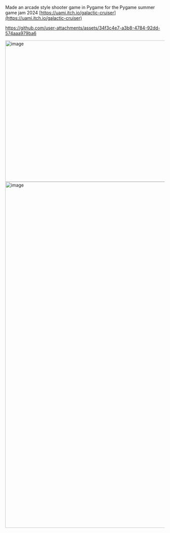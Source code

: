 Made an arcade style shooter game in Pygame for the Pygame summer game jam 2024
[https://uami.itch.io/galactic-cruiser](https://uami.itch.io/galactic-cruiser)

https://github.com/user-attachments/assets/34f3c4e7-a3b8-4784-92dd-574aaa979ba6

<img width="794" height="446" alt="image" src="https://github.com/user-attachments/assets/7f9f9d1b-b1fe-4aa8-9768-0dd625d84cfc" />

<img width="1920" height="1092" alt="image" src="https://github.com/user-attachments/assets/55db3d15-c1e7-481a-95f9-d66f1cc22ae3" />
